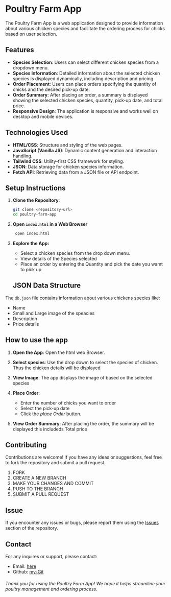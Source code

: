 # Poultry Farm App

The Poultry Farm App is a web application designed to provide information about various chicken species and facilitate the ordering process for chicks based on user selection.

## Features

- **Species Selection**: Users can select different chicken species from a dropdown menu.
- **Species Information**: Detailed information about the selected chicken species is displayed dynamically, including description and pricing.
- **Order Placement**: Users can place orders specifying the quantity of chicks and the desired pick-up date.
- **Order Summary**: After placing an order, a summary is displayed showing the selected chicken species, quantity, pick-up date, and total price.
- **Responsive Design**: The application is responsive and works well on desktop and mobile devices.

## Technologies Used

- **HTML/CSS**: Structure and styling of the web pages.
- **JavaScript (Vanilla JS)**: Dynamic content generation and interaction handling.
- **Tailwind CSS**: Utility-first CSS framework for styling.
- **JSON**: Data storage for chicken species information.
- **Fetch API**: Retrieving data from a JSON file or API endpoint.

## Setup Instructions

1. **Clone the Repository**:
   ```bash
   git clone <repository-url>
   cd poultry-farm-app

2. **Open `index.html` in a Web Browser**
   ```bash
    open index.html
   ```

3. **Explore the App:**
   - Select a chicken species from the drop down menu.
   - View details of the Species selected 
   - Place an order by entering the Quantity and pick the date you wamt to pick up

   ## JSON Data Structure


The `db.json` file contains information about various chickens species like:
   -  Name
   - Small and Large image of the speacies
   - Description
   - Price details 

   ## How to use the app

   1. **Open the App**: Open the html web Browser.

   2. **Select species**: Use the drop dowm to select the species of chicken. Thus the chicken details will be displayed
   3. **View Image**: The app displays the image of based on the selected species 

   4. **Place Order**: 
         - Enter the number of chicks you want to order 
         - Select the pick-up date 
         - Click the *place Order* button.

   5. **View Order Summary**: After placing the order, the summary will be displayed this includeds Total price 

## Contributing 
 Contributions are welcome! If you have any ideas or suggestions, feel free to fork the repository and submit a pull request.

 1. FORK
 2. CREATE A NEW BRANCH
 3. MAKE YOUR CHANGES AND COMMIT
 4. PUSH TO THE BRANCH
 5. SUBMIT A PULL REQUEST

 ## Issue
 If you encounter any issues or bugs, please report them using the [Issues](https://github.com/plug-keith/MY-potfolia) section of the repository.

## Contact
For any inquires or support, please contact:

- Email: [here](mailto:keith.mwai@student.moringaschool.com)
- Github: [my-Git](https://github.com/plug-keith)


###### Thank you for using the Poultry Farm App! We hope it helps streamline your poultry management and ordering process.




